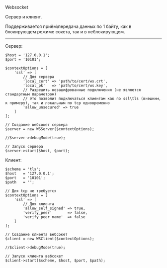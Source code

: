 Websocket

Сервер и клиент.

Поддерживается приём\передача данных по 1 байту, как в блокирующем режиме сокета, так и в неблокирующем.

---

Сервер:

    $host = '127.0.0.1';
    $port = '10101';

    $contextOptions = [
        'ssl' => [
            // Для сервера
            'local_cert' => 'path/to/cert/ws.crt',
            'local_pk'   => 'path/to/cert/ws.key',
            // Разрешить незашифрованные подключения (не является стандартным параметром)
            // Это позволит подключаться клиентам как по ssl\tls (внешним, к примеру), так и локальным по tcp одновременно
            'allow_unsecured' => true
        ]
    ];

    // Создание вебсокет сервера
    $server = new WSServer($contextOptions);

    //$server->debugMode(true);

    // Запуск сервера
    $server->start($host, $port);


Клиент:

    $scheme = 'tls';
    $host   = '127.0.0.1';
    $port   = '10101';
    $path   = '';

    // Для tcp не требуется
    $contextOptions = [
        'ssl' => [
            // Для клиента
            'allow_self_signed' => true,
            'verify_peer'       => false,
            'verify_peer_name'  => false
        ]
    ];

    // Создание клиента вебсокет
    $client = new WSClient($contextOptions);

    //$client->debugMode(true);

    // Запуск клиента вебсокет
    $client->start($scheme, $host, $port, $path);
